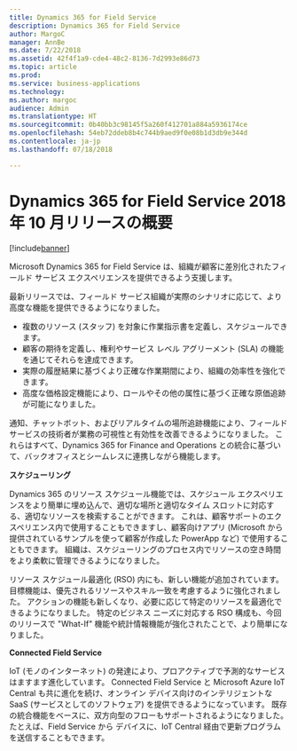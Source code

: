 ```yaml
---
title: Dynamics 365 for Field Service
description: Dynamics 365 for Field Service
author: MargoC
manager: AnnBe
ms.date: 7/22/2018
ms.assetid: 42f4f1a9-cde4-48c2-8136-7d2993e86d73
ms.topic: article
ms.prod: 
ms.service: business-applications
ms.technology: 
ms.author: margoc
audience: Admin
ms.translationtype: HT
ms.sourcegitcommit: 0b40bb3c98145f5a260f412701a884a5936174ce
ms.openlocfilehash: 54eb72ddeb8b4c744b9aed9f0e08b1d3db9e344d
ms.contentlocale: ja-jp
ms.lasthandoff: 07/18/2018

---
```


#  <a name="overview-of-dynamics-365-for-field-service-october-18-release"></a>Dynamics 365 for Field Service 2018 年 10 月リリースの概要

[!include[banner](../../../includes/banner.md)]

Microsoft Dynamics 365 for Field Service は、組織が顧客に差別化されたフィールド サービス エクスペリエンスを提供できるよう支援します。

最新リリースでは、フィールド サービス組織が実際のシナリオに応じて、より高度な機能を提供できるようになりました。 

- 複数のリソース (スタッフ) を対象に作業指示書を定義し、スケジュールできます。 
- 顧客の期待を定義し、権利やサービス レベル アグリーメント (SLA) の機能を通じてそれらを達成できます。 
- 実際の履歴結果に基づくより正確な作業期間により、組織の効率性を強化できます。 
- 高度な価格設定機能により、ロールやその他の属性に基づく正確な原価追跡が可能になりました。 

通知、チャットボット、およびリアルタイムの場所追跡機能により、フィールド サービスの技術者が業務の可視性と有効性を改善できるようになりました。 これらはすべて、Dynamics 365 for Finance and Operations との統合に基づいて、バックオフィスとシームレスに連携しながら機能します。

**スケジューリング**

Dynamics 365 のリソース スケジュール機能では、スケジュール エクスペリエンスをより簡単に埋め込んで、適切な場所と適切なタイム スロットに対応する、適切なリソースを検索することができます。 これは、顧客サポートのエクスペリエンス内で使用することもできますし、顧客向けアプリ (Microsoft から提供されているサンプルを使って顧客が作成した PowerApp など) で使用することもできます。 組織は、スケジューリングのプロセス内でリソースの空き時間をより柔軟に管理できるようになりました。

リソース スケジュール最適化 (RSO) 内にも、新しい機能が追加されています。 目標機能は、優先されるリソースやスキル一致を考慮するように強化されました。 アクションの機能も新しくなり、必要に応じて特定のリソースを最適化できるようになりました。 特定のビジネス ニーズに対応する RSO 構成も、今回のリリースで "What-If" 機能や統計情報機能が強化されたことで、より簡単になりました。

**Connected Field Service**

IoT (モノのインターネット) の発達により、プロアクティブで予測的なサービスはますます進化しています。 Connected Field Service と Microsoft Azure IoT Central も共に進化を続け、オンライン デバイス向けのインテリジェントな SaaS (サービスとしてのソフトウェア) を提供できるようになっています。 既存の統合機能をベースに、双方向型のフローもサポートされるようになりました。 たとえば、Field Service から デバイスに、IoT Central 経由で更新プログラムを送信することもできます。 




